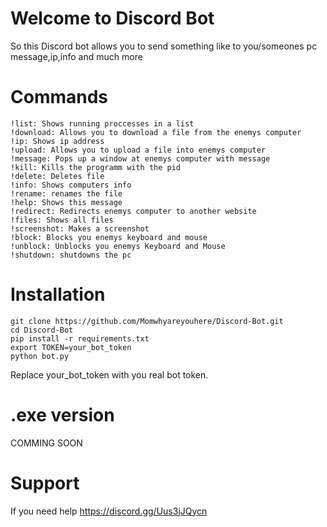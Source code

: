 # Welcome to Discord Bot
So this Discord bot allows you to send something like to you/someones pc message,ip,info and much more

# Commands
```
!list: Shows running proccesses in a list
!download: Allows you to download a file from the enemys computer
!ip: Shows ip address
!upload: Allows you to upload a file into enemys computer
!message: Pops up a window at enemys computer with message
!kill: Kills the programm with the pid
!delete: Deletes file
!info: Shows computers info
!rename: renames the file
!help: Shows this message
!redirect: Redirects enemys computer to another website
!files: Shows all files
!screenshot: Makes a screenshot
!block: Blocks you enemys keyboard and mouse
!unblock: Unblocks you enemys Keyboard and Mouse
!shutdown: shutdowns the pc
```

# Installation
```
git clone https://github.com/Momwhyareyouhere/Discord-Bot.git
cd Discord-Bot
pip install -r requirements.txt
export TOKEN=your_bot_token
python bot.py
```
Replace your_bot_token with you real bot token.

# .exe version
COMMING SOON

# Support

If you need help https://discord.gg/Uus3jJQycn
